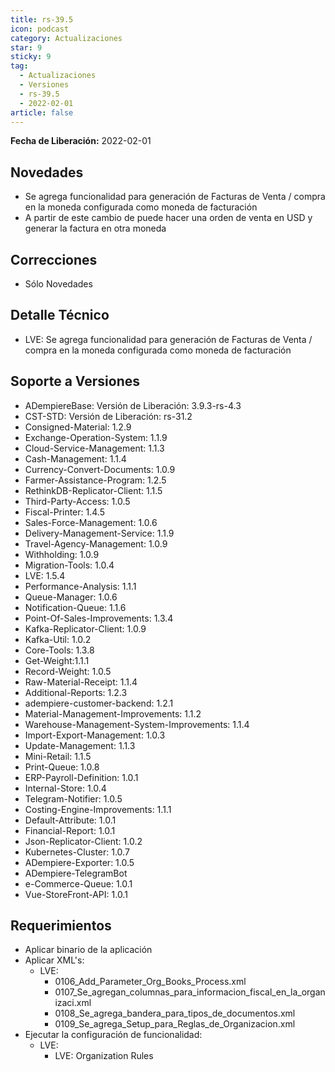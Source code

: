 ```yaml
---
title: rs-39.5
icon: podcast
category: Actualizaciones
star: 9
sticky: 9
tag:
  - Actualizaciones
  - Versiones
  - rs-39.5
  - 2022-02-01
article: false
---
```


**Fecha de Liberación:** 2022-02-01

## Novedades

- Se agrega funcionalidad para generación de Facturas de Venta / compra en la moneda configurada como moneda de facturación
- A partir de este cambio de puede hacer una orden de venta en USD y generar la factura en otra moneda

## Correcciones

- Sólo Novedades

## Detalle Técnico

- LVE: Se agrega funcionalidad para generación de Facturas de Venta / compra en la moneda configurada como moneda de facturación

## Soporte a Versiones

- ADempiereBase: Versión de Liberación: 3.9.3-rs-4.3
- CST-STD: Versión de Liberación: rs-31.2
- Consigned-Material: 1.2.9
- Exchange-Operation-System: 1.1.9
- Cloud-Service-Management: 1.1.3
- Cash-Management: 1.1.4
- Currency-Convert-Documents: 1.0.9
- Farmer-Assistance-Program: 1.2.5
- RethinkDB-Replicator-Client: 1.1.5
- Third-Party-Access: 1.0.5
- Fiscal-Printer: 1.4.5
- Sales-Force-Management: 1.0.6
- Delivery-Management-Service: 1.1.9
- Travel-Agency-Management: 1.0.9
- Withholding: 1.0.9
- Migration-Tools: 1.0.4
- LVE: 1.5.4
- Performance-Analysis: 1.1.1
- Queue-Manager: 1.0.6
- Notification-Queue: 1.1.6
- Point-Of-Sales-Improvements: 1.3.4
- Kafka-Replicator-Client: 1.0.9
- Kafka-Util: 1.0.2
- Core-Tools: 1.3.8
- Get-Weight:1.1.1
- Record-Weight: 1.0.5
- Raw-Material-Receipt: 1.1.4
- Additional-Reports: 1.2.3
- adempiere-customer-backend: 1.2.1
- Material-Management-Improvements: 1.1.2
- Warehouse-Management-System-Improvements: 1.1.4
- Import-Export-Management: 1.0.3
- Update-Management: 1.1.3
- Mini-Retail: 1.1.5
- Print-Queue: 1.0.8
- ERP-Payroll-Definition: 1.0.1
- Internal-Store: 1.0.4
- Telegram-Notifier: 1.0.5
- Costing-Engine-Improvements: 1.1.1
- Default-Attribute: 1.0.1
- Financial-Report: 1.0.1
- Json-Replicator-Client: 1.0.2
- Kubernetes-Cluster: 1.0.7
- ADempiere-Exporter: 1.0.5
- ADempiere-TelegramBot
- e-Commerce-Queue: 1.0.1
- Vue-StoreFront-API: 1.0.1

## Requerimientos

- Aplicar binario de la aplicación
- Aplicar XML's:
    - LVE:
        - 0106_Add_Parameter_Org_Books_Process.xml
        - 0107_Se_agregan_columnas_para_informacion_fiscal_en_la_organizaci.xml
        - 0108_Se_agrega_bandera_para_tipos_de_documentos.xml
        - 0109_Se_agrega_Setup_para_Reglas_de_Organizacion.xml
- Ejecutar la configuración de funcionalidad:
    - LVE:
        - LVE: Organization Rules
